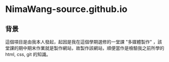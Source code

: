# NimaWang-source.github.io

## 背景

這個項目是由我本人發起，起因是我在這個學期選修的一堂課 "多媒體製作" ，該堂課的期中期末作業就是製作網站，故製作該網站，順便當作是檢驗我之前所學的 html, css, git 的知識。
